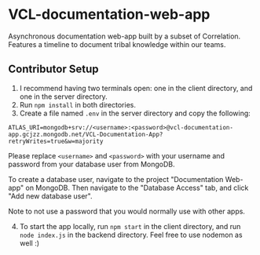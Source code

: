 # VCL-documentation-web-app
Asynchronous documentation web-app built by a subset of Correlation. Features a timeline to document tribal knowledge within our teams.
## Contributor Setup
1. I recommend having two terminals open: one in the client directory, and one in the server directory.
2. Run `npm install` in both directories.
3. Create a file named `.env` in the server directory and copy the following:

```
ATLAS_URI=mongodb+srv://<username>:<password>@vcl-documentation-app.gcjzz.mongodb.net/VCL-Documentation-App?retryWrites=true&w=majority
```
Please replace `<username>` and `<password>` with your username and password from your database user from MongoDB.

To create a database user, navigate to the project "Documentation Web-app" on MongoDB. Then navigate to the "Database Access" tab, and click "Add new database user". 

Note to not use a password that you would normally use with other apps.

4. To start the app locally, run `npm start` in the client directory, and run `node index.js` in the backend directory. Feel free to use nodemon as well :)